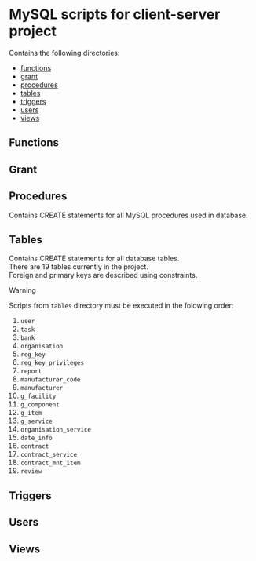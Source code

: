 # MySQL scripts for client-server project
Contains the following directories:
- [functions](#functions)
- [grant](#grant)
- [procedures](#procedures)
- [tables](#tables)
- [triggers](triggers)
- [users](#users)
- [views](#views)

## Functions
## Grant
## Procedures
Contains CREATE statements for all MySQL procedures used in database.

## Tables
Contains CREATE statements for all database tables.  
There are 19 tables currently in the project.  
Foreign and primary keys are described using constraints.

> [!WARNING]
> Scripts from `tables` directory must be executed in the folowing order:
> 1. `user `
> 2. `task`
> 3. `bank`
> 4. `organisation`
> 5. `reg_key`
> 6. `reg_key_privileges`
> 7. `report`
> 8. `manufacturer_code`
> 9. `manufacturer`
> 10. `g_facility`
> 11. `g_component`
> 12. `g_item`
> 13. `g_service`
> 14. `organisation_service`
> 15. `date_info`
> 16. `contract`
> 17. `contract_service`
> 18. `contract_mnt_item`
> 19. `review`

## Triggers
## Users
## Views